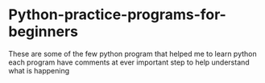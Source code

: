 # Python-practice-programs-for-beginners

These are some of the few python program that helped me to learn python
each program have comments at ever important step to help understand what is happening
